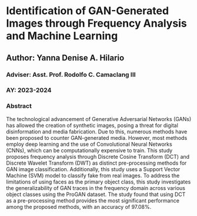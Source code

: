 # Identification of GAN-Generated Images through Frequency Analysis and Machine Learning

## Author: Yanna Denise A. Hilario
### Adviser: Asst. Prof. Rodolfo C. Camaclang III
### AY: 2023-2024

### Abstract
The technological advancement of Generative Adversarial Networks (GANs) has allowed the creation of synthetic images, posing a threat for digital disinformation and media fabrication. Due to this, numerous methods have been proposed to counter GAN-generated media. However, most methods employ deep learning and the use of Convolutional Neural Networks (CNNs), which can be computationally expensive to train. This study proposes frequency analysis through Discrete Cosine Transform (DCT) and Discrete Wavelet Transform (DWT) as distinct pre-processing methods for GAN image classification. Additionally, this study uses a Support Vector Machine (SVM) model to classify fake from real images. To address the limitations of using faces as the primary object class, this study investigates the generalizability of GAN traces in the frequency domain across various object classes using the ProGAN dataset. The study found that using DCT as a pre-processing method provides the most significant performance among the proposed methods, with an accuracy of 97.08\%.
